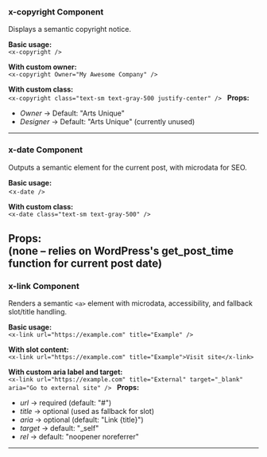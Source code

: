 ### x-copyright Component
Displays a semantic copyright notice.

**Basic usage:**  
`<x-copyright />`

**With custom owner:**  
`<x-copyright Owner="My Awesome Company" />`

**With custom class:**  
`<x-copyright class="text-sm text-gray-500 justify-center" />
`
**Props:**
- _Owner_ → Default: "Arts Unique"
- _Designer_ → Default: "Arts Unique" (currently unused)
----
### x-date Component
Outputs a semantic <time> element for the current post, with microdata for SEO.

**Basic usage:**  
<`x-date />`

**With custom class:**  
`<x-date class="text-sm text-gray-500" />`

**Props:**  
(none – relies on WordPress's get_post_time function for current post date)
----
### x-link Component
Renders a semantic `<a>` element with microdata, accessibility, and fallback slot/title handling.

**Basic usage:**  
`<x-link url="https://example.com" title="Example" />`

**With slot content:**  
`<x-link url="https://example.com" title="Example">Visit site</x-link>`

**With custom aria label and target:**  
`<x-link url="https://example.com" title="External" target="_blank" aria="Go to external site" />
`
**Props:**
- _url_ → required (default: "#")
- _title_ → optional (used as fallback for slot)
- _aria_ → optional (default: "Link {title}")
- _target_ → default: "_self"
- _rel_ → default: "noopener noreferrer"
----

